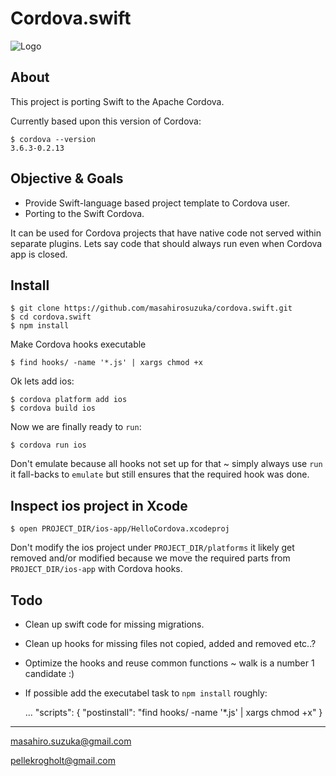 # Cordova.swift

![Logo](./cordova-swift.png)

## About

This project is porting Swift to the Apache Cordova.

Currently based upon this version of Cordova:

    $ cordova --version
    3.6.3-0.2.13

## Objective & Goals

* Provide Swift-language based project template to Cordova user.
* Porting to the Swift Cordova.

It can be used for Cordova projects that have native code not served
within separate plugins. Lets say code that should always run even
when Cordova app is closed.

## Install

    $ git clone https://github.com/masahirosuzuka/cordova.swift.git
    $ cd cordova.swift
    $ npm install

Make Cordova hooks executable

    $ find hooks/ -name '*.js' | xargs chmod +x

Ok lets add ios:

    $ cordova platform add ios
    $ cordova build ios

Now we are finally ready to `run`:

    $ cordova run ios

Don't emulate because all hooks not set up for that ~ simply always use `run`
it fall-backs to `emulate` but still ensures that the required hook was done.

## Inspect ios project in Xcode

    $ open PROJECT_DIR/ios-app/HelloCordova.xcodeproj

Don't modify the ios project under `PROJECT_DIR/platforms` it likely
get removed and/or modified because we move the required parts from
`PROJECT_DIR/ios-app` with Cordova hooks.


## Todo

- Clean up swift code for missing migrations.
- Clean up hooks for missing files not copied, added and removed etc..?
- Optimize the hooks and reuse common functions ~ walk is a number 1 candidate :)
- If possible add the executabel task to `npm install` roughly:

    ...
    "scripts": {
    "postinstall": "find hooks/ -name '*.js' | xargs chmod +x"
    }



----

<masahiro.suzuka@gmail.com>

<pellekrogholt@gmail.com>
